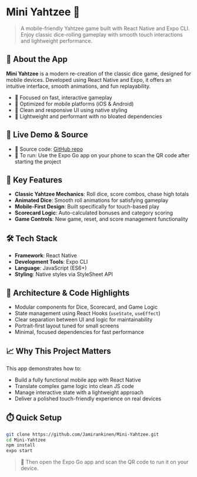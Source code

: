 # Mini Yahtzee 🎲

> A mobile-friendly Yahtzee game built with React Native and Expo CLI. Enjoy classic dice-rolling gameplay with smooth touch interactions and lightweight performance.

## 👋 About the App
**Mini Yahtzee** is a modern re-creation of the classic dice game, designed for mobile devices. Developed using React Native and Expo, it offers an intuitive interface, smooth animations, and fun replayability.

- 🎯 Focused on fast, interactive gameplay  
- 📱 Optimized for mobile platforms (iOS & Android)  
- 🎨 Clean and responsive UI using native styling  
- 🚀 Lightweight and performant with no bloated dependencies

## 🚀 Live Demo & Source
- 📂 Source code: [GitHub repo](https://github.com/Jamirankinen/Mini-Yahtzee)  
- 📱 To run: Use the Expo Go app on your phone to scan the QR code after starting the project

## 🧩 Key Features
- **Classic Yahtzee Mechanics**: Roll dice, score combos, chase high totals  
- **Animated Dice**: Smooth roll animations for satisfying gameplay  
- **Mobile-First Design**: Built specifically for touch-based play  
- **Scorecard Logic**: Auto-calculated bonuses and category scoring  
- **Game Controls**: New game, reset, and score management functionality

## 🛠 Tech Stack
- **Framework**: React Native  
- **Development Tools**: Expo CLI  
- **Language**: JavaScript (ES6+)  
- **Styling**: Native styles via StyleSheet API

## 🧭 Architecture & Code Highlights
- Modular components for Dice, Scorecard, and Game Logic  
- State management using React Hooks (`useState`, `useEffect`)  
- Clear separation between UI and logic for maintainability  
- Portrait-first layout tuned for small screens  
- Minimal, focused dependencies for fast performance

## 📈 Why This Project Matters
This app demonstrates how to:  
- Build a fully functional mobile app with React Native  
- Translate complex game logic into clean JS code  
- Manage interactive state with a lightweight approach  
- Deliver a polished touch-friendly experience on real devices

## ⏱️ Quick Setup
```bash
git clone https://github.com/Jamirankinen/Mini-Yahtzee.git
cd Mini-Yahtzee
npm install
expo start
```
> 📱 Then open the Expo Go app and scan the QR code to run it on your device.
